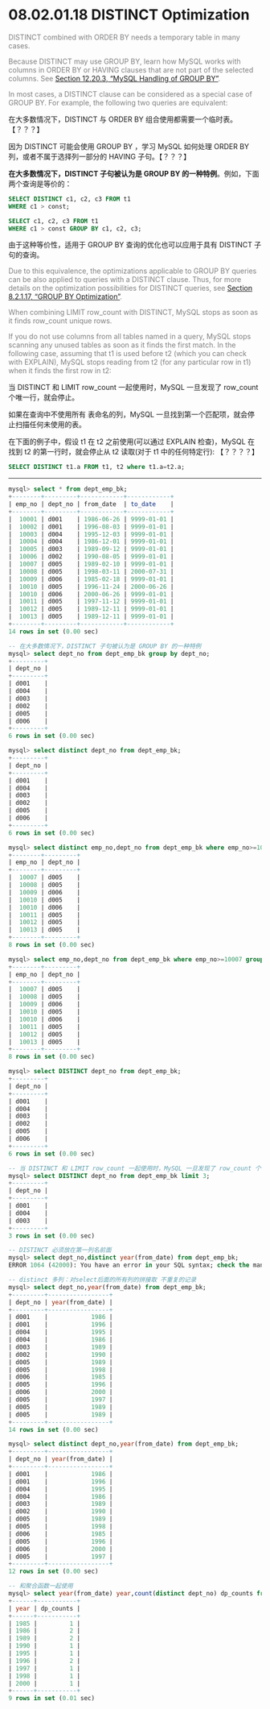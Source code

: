 # 08.02.01.18 DISTINCT Optimization

<font color="grey">DISTINCT combined with ORDER BY needs a temporary table in many cases.</font>

<font color="grey">Because DISTINCT may use GROUP BY, learn how MySQL works with columns in ORDER BY or HAVING clauses that are not part of the selected columns. See [Section 12.20.3, “MySQL Handling of GROUP BY”](https://dev.mysql.com/doc/refman/8.0/en/group-by-handling.html).</font>

<font color="grey">In most cases, a DISTINCT clause can be considered as a special case of GROUP BY. For example, the following two queries are equivalent:</font>

在大多数情况下，DISTINCT 与 ORDER BY 组合使用都需要一个临时表。【？？？】

因为 DISTINCT 可能会使用 GROUP BY ，学习 MySQL 如何处理 ORDER BY 列，或者不属于选择列一部分的 HAVING 子句。【？？？】

**在大多数情况下，DISTINCT 子句被认为是 GROUP BY 的一种特例**。例如，下面两个查询是等价的：

```sql
SELECT DISTINCT c1, c2, c3 FROM t1
WHERE c1 > const;

SELECT c1, c2, c3 FROM t1
WHERE c1 > const GROUP BY c1, c2, c3;
```

由于这种等价性，适用于 GROUP BY 查询的优化也可以应用于具有 DISTINCT 子句的查询。

<font color="grey">Due to this equivalence, the optimizations applicable to GROUP BY queries can be also applied to queries with a DISTINCT clause. Thus, for more details on the optimization possibilities for DISTINCT queries, see [Section 8.2.1.17, “GROUP BY Optimization”](https://dev.mysql.com/doc/refman/8.0/en/group-by-optimization.html).</font>

<font color="grey">When combining LIMIT row_count with DISTINCT, MySQL stops as soon as it finds row_count unique rows.</font>

<font color="grey">If you do not use columns from all tables named in a query, MySQL stops scanning any unused tables as soon as it finds the first match. In the following case, assuming that t1 is used before t2 (which you can check with EXPLAIN), MySQL stops reading from t2 (for any particular row in t1) when it finds the first row in t2:</font>

当 DISTINCT 和 LIMIT row_count 一起使用时，MySQL 一旦发现了 row_count 个唯一行，就会停止。

如果在查询中不使用所有 表命名的列，MySQL 一旦找到第一个匹配项，就会停止扫描任何未使用的表。

在下面的例子中，假设 t1 在 t2 之前使用(可以通过 EXPLAIN 检查)，MySQL 在找到 t2 的第一行时，就会停止从 t2 读取(对于 t1 中的任何特定行): 【？？？？】

```sql
SELECT DISTINCT t1.a FROM t1, t2 where t1.a=t2.a;
```

------------------------------------------------------------------------

```sql
mysql> select * from dept_emp_bk;
+--------+---------+------------+------------+
| emp_no | dept_no | from_date  | to_date    |
+--------+---------+------------+------------+
|  10001 | d001    | 1986-06-26 | 9999-01-01 |
|  10002 | d001    | 1996-08-03 | 9999-01-01 |
|  10003 | d004    | 1995-12-03 | 9999-01-01 |
|  10004 | d004    | 1986-12-01 | 9999-01-01 |
|  10005 | d003    | 1989-09-12 | 9999-01-01 |
|  10006 | d002    | 1990-08-05 | 9999-01-01 |
|  10007 | d005    | 1989-02-10 | 9999-01-01 |
|  10008 | d005    | 1998-03-11 | 2000-07-31 |
|  10009 | d006    | 1985-02-18 | 9999-01-01 |
|  10010 | d005    | 1996-11-24 | 2000-06-26 |
|  10010 | d006    | 2000-06-26 | 9999-01-01 |
|  10011 | d005    | 1997-11-12 | 9999-01-01 |
|  10012 | d005    | 1989-12-11 | 9999-01-01 |
|  10013 | d005    | 1989-12-11 | 9999-01-01 |
+--------+---------+------------+------------+
14 rows in set (0.00 sec)

-- 在大多数情况下，DISTINCT 子句被认为是 GROUP BY 的一种特例
mysql> select dept_no from dept_emp_bk group by dept_no; 
+---------+
| dept_no |
+---------+
| d001    |
| d004    |
| d003    |
| d002    |
| d005    |
| d006    |
+---------+
6 rows in set (0.00 sec)

mysql> select distinct dept_no from dept_emp_bk;
+---------+
| dept_no |
+---------+
| d001    |
| d004    |
| d003    |
| d002    |
| d005    |
| d006    |
+---------+
6 rows in set (0.00 sec)

mysql> select distinct emp_no,dept_no from dept_emp_bk where emp_no>=10007;
+--------+---------+
| emp_no | dept_no |
+--------+---------+
|  10007 | d005    |
|  10008 | d005    |
|  10009 | d006    |
|  10010 | d005    |
|  10010 | d006    |
|  10011 | d005    |
|  10012 | d005    |
|  10013 | d005    |
+--------+---------+
8 rows in set (0.00 sec)

mysql> select emp_no,dept_no from dept_emp_bk where emp_no>=10007 group by emp_no,dept_no;
+--------+---------+
| emp_no | dept_no |
+--------+---------+
|  10007 | d005    |
|  10008 | d005    |
|  10009 | d006    |
|  10010 | d005    |
|  10010 | d006    |
|  10011 | d005    |
|  10012 | d005    |
|  10013 | d005    |
+--------+---------+
8 rows in set (0.00 sec)

mysql> select DISTINCT dept_no from dept_emp_bk;   
+---------+
| dept_no |
+---------+
| d001    |
| d004    |
| d003    |
| d002    |
| d005    |
| d006    |
+---------+
6 rows in set (0.00 sec)

-- 当 DISTINCT 和 LIMIT row_count 一起使用时，MySQL 一旦发现了 row_count 个唯一行，就会停止。
mysql> select DISTINCT dept_no from dept_emp_bk limit 3;
+---------+
| dept_no |
+---------+
| d001    |
| d004    |
| d003    |
+---------+
3 rows in set (0.00 sec)

-- DISTINCT 必须放在第一列名前面
mysql> select dept_no,distinct year(from_date) from dept_emp_bk;         
ERROR 1064 (42000): You have an error in your SQL syntax; check the manual that corresponds to your MySQL server version for the right syntax to use near 'distinct year(from_date) from dept_emp_bk' at line 1

-- distinct 多列：对select后面的所有列的拼接取 不重复的记录
mysql> select dept_no,year(from_date) from dept_emp_bk;         
+---------+-----------------+
| dept_no | year(from_date) |
+---------+-----------------+
| d001    |            1986 |
| d001    |            1996 |
| d004    |            1995 |
| d004    |            1986 |
| d003    |            1989 |
| d002    |            1990 |
| d005    |            1989 |
| d005    |            1998 |
| d006    |            1985 |
| d005    |            1996 |
| d006    |            2000 |
| d005    |            1997 |
| d005    |            1989 |
| d005    |            1989 |
+---------+-----------------+
14 rows in set (0.00 sec)

mysql> select distinct dept_no,year(from_date) from dept_emp_bk;
+---------+-----------------+
| dept_no | year(from_date) |
+---------+-----------------+
| d001    |            1986 |
| d001    |            1996 |
| d004    |            1995 |
| d004    |            1986 |
| d003    |            1989 |
| d002    |            1990 |
| d005    |            1989 |
| d005    |            1998 |
| d006    |            1985 |
| d005    |            1996 |
| d006    |            2000 |
| d005    |            1997 |
+---------+-----------------+
12 rows in set (0.00 sec)

-- 和聚合函数一起使用
mysql> select year(from_date) year,count(distinct dept_no) dp_counts from dept_emp_bk group by year order by year;
+------+-----------+
| year | dp_counts |
+------+-----------+
| 1985 |         1 |
| 1986 |         2 |
| 1989 |         2 |
| 1990 |         1 |
| 1995 |         1 |
| 1996 |         2 |
| 1997 |         1 |
| 1998 |         1 |
| 2000 |         1 |
+------+-----------+
9 rows in set (0.01 sec)
```